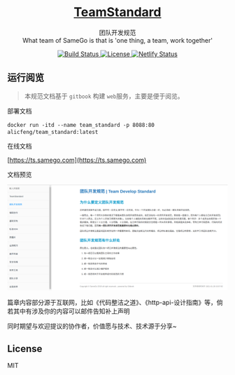 <h1 align="center">
    <a href="https://github.com/alicfeng/kubernetes-client">
        TeamStandard
    </a>
</h1>
<p align="center">
    团队开发规范
     <br>
    What team of SameGo is that is 'one thing, a team, work together'
</p>
<p align="center">
    <a href="https://travis-ci.com/github/alicfeng/TeamStandard">
        <img src="https://travis-ci.com/alicfeng/TeamStandard.svg?branch=master" alt="Build Status">
    </a>
    <a href="https://packagist.org/packages/alicfeng/TeamStandard">
        <img src="https://poser.pugx.org/alicfeng/TeamStandard/license.svg" alt="License">
    </a>
    <a href="https://app.netlify.com/sites/tender-haibt-219417/deploys">
        <img src="https://api.netlify.com/api/v1/badges/22821d03-2bc5-4e5e-afae-8178418e9a6b/deploy-status" alt="Netlify Status">
    </a>
</p>


## 运行阅览

> 本规范文档基于 `gitbook` 构建 `web`服务，主要是便于阅览。

部署文档

```shell
docker run -itd --name team_standard -p 8088:80  alicfeng/team_standard:latest
```


在线文档

[https://ts.samego.com](https://ts.samego.com)


文档预览

![规范文档预览](https://raw.githubusercontent.com/alicfeng/TeamStandard/master/resource/main_ui_20210303.png)


篇章内容部分源于互联网，比如《代码整洁之道》、《http-api-设计指南》等，倘若其中有涉及你的内容可以邮件告知补上声明

同时期望与欢迎提议的协作者，价值愿与技术、技术源于分享~ 


## License

MIT



























